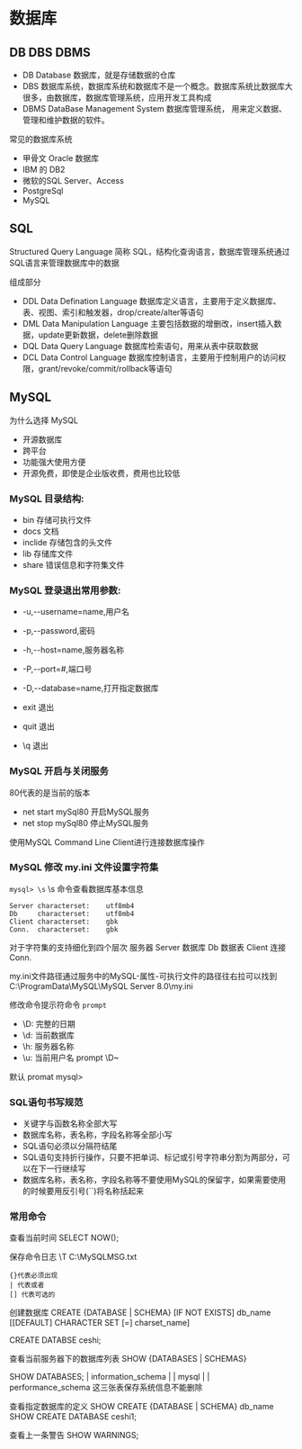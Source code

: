 # 数据库

## DB DBS DBMS
- DB Database 数据库，就是存储数据的仓库
- DBS 数据库系统，数据库系统和数据库不是一个概念。数据库系统比数据库大很多，由数据库，数据库管理系统，应用开发工具构成
- DBMS DataBase Management System 数据库管理系统， 用来定义数据、管理和维护数据的软件。

常见的数据库系统
- 甲骨文 Oracle 数据库
- IBM 的 DB2
- 微软的SQL Server、Access
- PostgreSql
- MySQL

## SQL 
Structured Query Language 简称 SQL，结构化查询语言，数据库管理系统通过SQL语言来管理数据库中的数据

组成部分
- DDL Data Defination Language 数据库定义语言，主要用于定义数据库、表、视图、索引和触发器，drop/create/alter等语句
- DML Data Manipulation Language 主要包括数据的增删改，insert插入数据，update更新数据，delete删除数据
- DQL Data Query Language 数据库检索语句，用来从表中获取数据
- DCL Data Control Language 数据库控制语言，主要用于控制用户的访问权限，grant/revoke/commit/rollback等语句

## MySQL
为什么选择 MySQL
- 开源数据库
- 跨平台
- 功能强大使用方便
- 开源免费，即使是企业版收费，费用也比较低

### MySQL 目录结构:
- bin 存储可执行文件
- docs 文档
- inclide 存储包含的头文件
- lib 存储库文件
- share 错误信息和字符集文件

### MySQL 登录退出常用参数:
- -u,--username=name,用户名
- -p,--password,密码
- -h,--host=name,服务器名称
- -P,--port=#,端口号
- -D,--database=name,打开指定数据库

- exit 退出
- quit 退出
- \q 退出

### MySQL 开启与关闭服务
80代表的是当前的版本 
- net start mySql80 开启MySQL服务
- net stop mySql80 停止MySQL服务

使用MySQL Command Line Client进行连接数据库操作

### MySQL 修改 my.ini 文件设置字符集
`mysql> \s` 
\s 命令查看数据库基本信息
```
Server characterset:    utf8mb4
Db     characterset:    utf8mb4
Client characterset:    gbk
Conn.  characterset:    gbk
```
对于字符集的支持细化到四个层次
服务器 Server
数据库 Db
数据表 Client
连接 Conn.

my.ini文件路径通过服务中的MySQL-属性-可执行文件的路径往右拉可以找到
C:\ProgramData\MySQL\MySQL Server 8.0\my.ini

修改命令提示符命令 `prompt`
- \D: 完整的日期
- \d: 当前数据库
- \h: 服务器名称
- \u: 当前用户名
prompt \D~

默认 promat mysql> 


### SQL语句书写规范
- 关键字与函数名称全部大写
- 数据库名称，表名称，字段名称等全部小写
- SQL语句必须以分隔符结尾
- SQL语句支持折行操作，只要不把单词、标记或引号字符串分割为两部分，可以在下一行继续写
- 数据库名称，表名称，字段名称等不要使用MySQL的保留字，如果需要使用的时候要用反引号(``)将名称括起来

### 常用命令
查看当前时间
SELECT NOW();

保存命令日志
\T C:\MySQLMSG.txt

```
{}代表必须出现
| 代表或者
[] 代表可选的
```

创建数据库
CREATE {DATABASE | SCHEMA} [IF NOT EXISTS] db_name [[DEFAULT]
CHARACTER SET [=] charset_name]

CREATE DATABSE ceshi;

查看当前服务器下的数据库列表
SHOW {DATABASES | SCHEMAS}

SHOW DATABASES;
| information_schema |
| mysql              |
| performance_schema
这三张表保存系统信息不能删除

查看指定数据库的定义
SHOW CREATE {DATABASE | SCHEMA} db_name
SHOW CREATE DATABASE ceshi1;


查看上一条警告
SHOW WARNINGS;

















